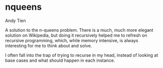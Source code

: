nqueens
=======

Andy Tien

A solution to the n-queens problem.
There is a much, much more elegant solution on Wikipedia, but doing it recursively helped me to refresh on recursive programming, which, while memory intensive, is always interesting for me to think about and solve. 

I often fall into the trap of trying to recurse in my head, instead of looking at base cases and what should happen in each instance. 
